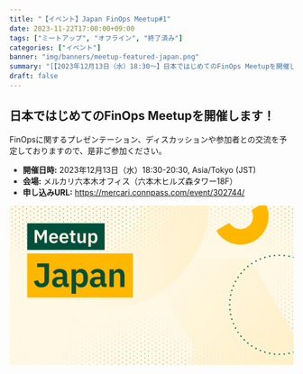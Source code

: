 ```yaml
---
title: "【イベント】Japan FinOps Meetup#1"
date: 2023-11-22T17:00:00+09:00
tags: ["ミートアップ", "オフライン", "終了済み"]
categories: ["イベント"]
banner: "img/banners/meetup-featured-japan.png"
summary: "[【2023年12月13日（水）18:30～】日本ではじめてのFinOps Meetupを開催します。↗](https://mercari.connpass.com/event/302744/)"
draft: false
---
```


## 日本ではじめてのFinOps Meetupを開催します！

FinOpsに関するプレゼンテーション、ディスカッションや参加者との交流を予定しておりますので、是非ご参加ください。

- **開催日時:** 2023年12月13日（水）18:30-20:30, Asia/Tokyo (JST)
- **会場:** メルカリ六本木オフィス（六本木ヒルズ森タワー18F）
- **申し込みURL:** https://mercari.connpass.com/event/302744/

![meetup-japan](../../../../img/banners/meetup-featured-japan.png)
